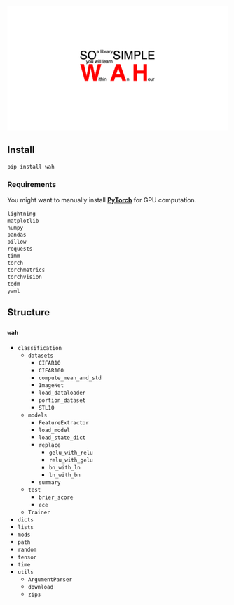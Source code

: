 ![logo](https://github.com/yupeeee/WAH/blob/main/WAH.png?raw=true)

## Install

```commandline
pip install wah
```

### Requirements

You might want to manually install [**PyTorch**](https://pytorch.org/get-started/locally/)
for GPU computation.

```text
lightning
matplotlib
numpy
pandas
pillow
requests
timm
torch
torchmetrics
torchvision
tqdm
yaml
```

## Structure

### `wah`
- `classification`
    - `datasets`
        - `CIFAR10`
        - `CIFAR100`
        - `compute_mean_and_std`
        - `ImageNet`
        - `load_dataloader`
        - `portion_dataset`
        - `STL10`
    - `models`
        - `FeatureExtractor`
        - `load_model`
        - `load_state_dict`
        - `replace`
            - `gelu_with_relu`
            - `relu_with_gelu`
            - `bn_with_ln`
            - `ln_with_bn`
        - `summary`
    - `test`
        - `brier_score`
        - `ece`
    - `Trainer`
- `dicts`
- `lists`
- `mods`
- `path`
- `random`
- `tensor`
- `time`
- `utils`
    - `ArgumentParser`
    - `download`
    - `zips`